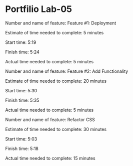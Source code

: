 # Portfilio Lab-05

Number and name of feature: Feature #1: Deployment

Estimate of time needed to complete: 5 minutes

Start time: 5:19

Finish time: 5:24

Actual time needed to complete: 5 minutes

<!-- I used a different theme. -->

Number and name of feature: Feature #2: Add Functionality

Estimate of time needed to complete: 20 minutes

Start time: 5:30

Finish time: 5:35

Actual time needed to complete: 5 minutes

Number and name of feature: Refactor CSS

Estimate of time needed to complete: 30 minutes

Start time: 5:03 

Finish time: 5:18

Actual time needed to complete: 15 minutes